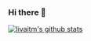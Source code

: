 ### Hi there 👋

[![livaitm's github stats](https://github-readme-stats.vercel.app/api?username=livaitm)](https://github.com/anuraghazra/github-readme-stats)
